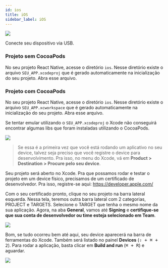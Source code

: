 ```yaml
---
id: ios
title: iOS
sidebar_label: iOS
---
```


![](assets/ambiente-react-native/iOS.png)

Conecte seu dispositivo via USB.

### Projeto sem CocoaPods

No seu projeto React Native, acesse o diretório `ios`. Nesse diretório existe o arquivo `SEU_APP.xcodeproj` que é gerado automaticamente na inicialização do seu projeto. Abra esse arquivo.

### Projeto com CocoaPods

No seu projeto React Native, acesse o diretório `ios`. Nesse diretório existe o arquivo `SEU_APP.xcworkspace` que é gerado automaticamente na inicialização do seu projeto. Abra esse arquivo.

Se tentar emular utilizando o `SEU_APP.xcodeproj` o Xcode não conseguirá encontrar algumas libs que foram instaladas utilizando o CocoaPods.

![](assets/ambiente-react-native/usb/ios/1.png)

> Se essa é a primeira vez que você está rodando um aplicativo no seu device, talvez seja preciso que você registre o device para desenvolvimento. Pra isso, no menu do Xcode, vá em **Product > Destination > Procure pelo seu device**.

Seu projeto será aberto no Xcode. Pra que possamos rodar e testar o projeto em um device físico, precisamos de um certificado de desenvolvedor. Pra isso, registre-se aqui: https://developer.apple.com/

Com o seu certificado pronto, clique no seu projeto na barra lateral esquerda. Nessa tela, teremos outra barra lateral com 2 categorias, PROJECT e TARGETS. Selecione o TARGET que tenha o mesmo nome da sua aplicação. Agora, na aba **General**, vamos até **Signing** e **certifique-se que sua conta de desenvolvedor ou time esteja selecionado em Team**.

![](https://facebook.github.io/react-native/docs/assets/RunningOnDeviceCodeSigning.png)

Bom, se tudo ocorreu bem até aqui, seu device aparecerá na barra de ferramentas do Xcode. Também será listado no painel **Devices** (<kbd>⇧ + ⌘ + 2</kbd>). Para rodar a aplicação, basta clicar em **Build and run** (<kbd>⌘ + R</kbd>) e aguardar.

![](assets/ambiente-react-native/usb/ios/3.png)
